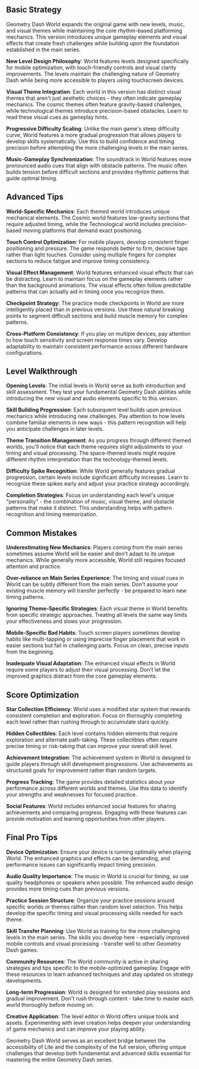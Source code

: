 

## Basic Strategy

Geometry Dash World expands the original game with new levels, music, and visual themes while maintaining the core rhythm-based platforming mechanics. This version introduces unique gameplay elements and visual effects that create fresh challenges while building upon the foundation established in the main series.

**New Level Design Philosophy**: World features levels designed specifically for mobile optimization, with touch-friendly controls and visual clarity improvements. The levels maintain the challenging nature of Geometry Dash while being more accessible to players using touchscreen devices.

**Visual Theme Integration**: Each world in this version has distinct visual themes that aren't just aesthetic choices - they often indicate gameplay mechanics. The cosmic themes often feature gravity-based challenges, while technological themes introduce precision-based obstacles. Learn to read these visual cues as gameplay hints.

**Progressive Difficulty Scaling**: Unlike the main game's steep difficulty curve, World features a more gradual progression that allows players to develop skills systematically. Use this to build confidence and timing precision before attempting the more challenging levels in the main series.

**Music-Gameplay Synchronization**: The soundtrack in World features more pronounced audio cues that align with obstacle patterns. The music often builds tension before difficult sections and provides rhythmic patterns that guide optimal timing.

## Advanced Tips

**World-Specific Mechanics**: Each themed world introduces unique mechanical elements. The Cosmic world features low-gravity sections that require adjusted timing, while the Technological world includes precision-based moving platforms that demand exact positioning.

**Touch Control Optimization**: For mobile players, develop consistent finger positioning and pressure. The game responds better to firm, decisive taps rather than light touches. Consider using multiple fingers for complex sections to reduce fatigue and improve timing consistency.

**Visual Effect Management**: World features enhanced visual effects that can be distracting. Learn to maintain focus on the gameplay elements rather than the background animations. The visual effects often follow predictable patterns that can actually aid in timing once you recognize them.

**Checkpoint Strategy**: The practice mode checkpoints in World are more intelligently placed than in previous versions. Use these natural breaking points to segment difficult sections and build muscle memory for complex patterns.

**Cross-Platform Consistency**: If you play on multiple devices, pay attention to how touch sensitivity and screen response times vary. Develop adaptability to maintain consistent performance across different hardware configurations.

## Level Walkthrough

**Opening Levels**: The initial levels in World serve as both introduction and skill assessment. They test your fundamental Geometry Dash abilities while introducing the new visual and audio elements specific to this version.

**Skill Building Progression**: Each subsequent level builds upon previous mechanics while introducing new challenges. Pay attention to how levels combine familiar elements in new ways - this pattern recognition will help you anticipate challenges in later levels.

**Theme Transition Management**: As you progress through different themed worlds, you'll notice that each theme requires slight adjustments to your timing and visual processing. The space-themed levels might require different rhythm interpretation than the technology-themed levels.

**Difficulty Spike Recognition**: While World generally features gradual progression, certain levels include significant difficulty increases. Learn to recognize these spikes early and adjust your practice strategy accordingly.

**Completion Strategies**: Focus on understanding each level's unique "personality" - the combination of music, visual theme, and obstacle patterns that make it distinct. This understanding helps with pattern recognition and timing memorization.

## Common Mistakes

**Underestimating New Mechanics**: Players coming from the main series sometimes assume World will be easier and don't adapt to its unique mechanics. While generally more accessible, World still requires focused attention and practice.

**Over-reliance on Main Series Experience**: The timing and visual cues in World can be subtly different from the main series. Don't assume your existing muscle memory will transfer perfectly - be prepared to learn new timing patterns.

**Ignoring Theme-Specific Strategies**: Each visual theme in World benefits from specific strategic approaches. Treating all levels the same way limits your effectiveness and slows your progression.

**Mobile-Specific Bad Habits**: Touch screen players sometimes develop habits like multi-tapping or using imprecise finger placement that work in easier sections but fail in challenging parts. Focus on clean, precise inputs from the beginning.

**Inadequate Visual Adaptation**: The enhanced visual effects in World require some players to adjust their visual processing. Don't let the improved graphics distract from the core gameplay elements.

## Score Optimization

**Star Collection Efficiency**: World uses a modified star system that rewards consistent completion and exploration. Focus on thoroughly completing each level rather than rushing through to accumulate stars quickly.

**Hidden Collectibles**: Each level contains hidden elements that require exploration and alternate path-taking. These collectibles often require precise timing or risk-taking that can improve your overall skill level.

**Achievement Integration**: The achievement system in World is designed to guide players through skill development progressions. Use achievements as structured goals for improvement rather than random targets.

**Progress Tracking**: The game provides detailed statistics about your performance across different worlds and themes. Use this data to identify your strengths and weaknesses for focused practice.

**Social Features**: World includes enhanced social features for sharing achievements and comparing progress. Engaging with these features can provide motivation and learning opportunities from other players.

## Final Pro Tips

**Device Optimization**: Ensure your device is running optimally when playing World. The enhanced graphics and effects can be demanding, and performance issues can significantly impact timing precision.

**Audio Quality Importance**: The music in World is crucial for timing, so use quality headphones or speakers when possible. The enhanced audio design provides more timing cues than previous versions.

**Practice Session Structure**: Organize your practice sessions around specific worlds or themes rather than random level selection. This helps develop the specific timing and visual processing skills needed for each theme.

**Skill Transfer Planning**: Use World as training for the more challenging levels in the main series. The skills you develop here - especially improved mobile controls and visual processing - transfer well to other Geometry Dash games.

**Community Resources**: The World community is active in sharing strategies and tips specific to the mobile-optimized gameplay. Engage with these resources to learn advanced techniques and stay updated on strategy developments.

**Long-term Progression**: World is designed for extended play sessions and gradual improvement. Don't rush through content - take time to master each world thoroughly before moving on.

**Creative Application**: The level editor in World offers unique tools and assets. Experimenting with level creation helps deepen your understanding of game mechanics and can improve your playing ability.

Geometry Dash World serves as an excellent bridge between the accessibility of Lite and the complexity of the full version, offering unique challenges that develop both fundamental and advanced skills essential for mastering the entire Geometry Dash series.